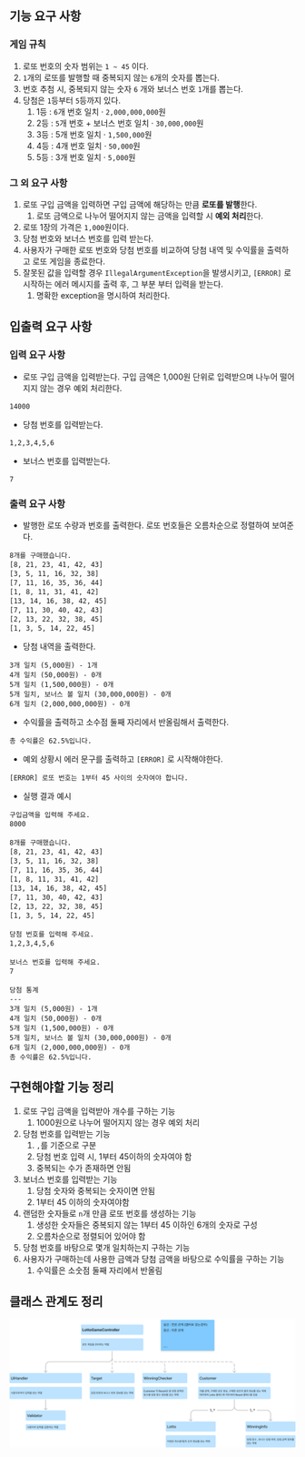 ## 기능 요구 사항

### 게임 규칙

1. 로또 번호의 숫자 범위는 `1 ~ 45` 이다.
2. `1`개의 로또를 발행할 때 중복되지 않는 `6`개의 숫자를 뽑는다.
3. 번호 추첨 시, 중복되지 않는 숫자 `6` 개와 보너스 번호 `1`개를 뽑는다.
4. 당첨은 `1`등부터 `5`등까지 있다.
    1. 1등 : `6`개 번호 일치 · `2,000,000,000`원
    2. 2등 : `5`개 번호 + 보너스 번호 일치 · `30,000,000`원
    3. 3등 : 5개 번호 일치 · `1,500,000`원
    4. 4등 : 4개 번호 일치 · `50,000`원
    5. 5등 : 3개 번호 일치 · `5,000`원

### 그 외 요구 사항

1. 로또 구입 금액을 입력하면 구입 금액에 해당하는 만큼 **로또를 발행**한다.
    1. 로또 금액으로 나누어 떨어지지 않는 금액을 입력할 시 **예외 처리**한다.
2. 로또 1장의 가격은 `1,000`원이다.
3. 당첨 번호와 보너스 번호를 입력 받는다.
4. 사용자가 구매한 로또 번호와 당첨 번호를 비교하여 당첨 내역 및 수익률을 출력하고 로또 게임을 종료한다.
5. 잘못된 값을 입력할 경우 `IllegalArgumentException`을 발생시키고, `[ERROR]` 로 시작하는 에러 메시지를 출력 후, 그 부분 부터 입력을 받는다.
    1. 명확한 exception을 명시하여 처리한다.



## 입출력 요구 사항

### 입력 요구 사항

- 로또 구입 금액을 입력받는다. 구입 금액은 1,000원 단위로 입력받으며 나누어 떨어지지 않는 경우 예외 처리한다.

```
14000
```

- 당첨 번호를 입력받는다.

```
1,2,3,4,5,6
```

- 보너스 번호를 입력받는다.

```
7
```



### 출력 요구 사항

- 발행한 로또 수량과 번호를 출력한다. 로또 번호들은 오름차순으로 정렬하여 보여준다.

```
8개를 구매했습니다.
[8, 21, 23, 41, 42, 43] 
[3, 5, 11, 16, 32, 38] 
[7, 11, 16, 35, 36, 44] 
[1, 8, 11, 31, 41, 42] 
[13, 14, 16, 38, 42, 45] 
[7, 11, 30, 40, 42, 43] 
[2, 13, 22, 32, 38, 45] 
[1, 3, 5, 14, 22, 45]
```



- 당첨 내역을 출력한다.

```
3개 일치 (5,000원) - 1개
4개 일치 (50,000원) - 0개
5개 일치 (1,500,000원) - 0개
5개 일치, 보너스 볼 일치 (30,000,000원) - 0개
6개 일치 (2,000,000,000원) - 0개
```



- 수익률을 출력하고 소수점 둘째 자리에서 반올림해서 출력한다.

```
총 수익률은 62.5%입니다.
```



- 예외 상황시 에러 문구를 출력하고 `[ERROR]` 로 시작해야한다.

```
[ERROR] 로또 번호는 1부터 45 사이의 숫자여야 합니다.
```



- 실행 결과 예시

```
구입금액을 입력해 주세요.
8000

8개를 구매했습니다.
[8, 21, 23, 41, 42, 43] 
[3, 5, 11, 16, 32, 38] 
[7, 11, 16, 35, 36, 44] 
[1, 8, 11, 31, 41, 42] 
[13, 14, 16, 38, 42, 45] 
[7, 11, 30, 40, 42, 43] 
[2, 13, 22, 32, 38, 45] 
[1, 3, 5, 14, 22, 45]

당첨 번호를 입력해 주세요.
1,2,3,4,5,6

보너스 번호를 입력해 주세요.
7

당첨 통계
---
3개 일치 (5,000원) - 1개
4개 일치 (50,000원) - 0개
5개 일치 (1,500,000원) - 0개
5개 일치, 보너스 볼 일치 (30,000,000원) - 0개
6개 일치 (2,000,000,000원) - 0개
총 수익률은 62.5%입니다.
```



## 구현해야할 기능 정리


1. 로또 구입 금액을 입력받아 개수를 구하는 기능
    1. 1000원으로 나누어 떨어지지 않는 경우 예외 처리
2. 당첨 번호를 입력받는 기능
    1. `,`를 기준으로 구분
    2. 당첨 번호 입력 시, 1부터 45이하의 숫자여야 함
    3. 중복되는 수가 존재하면 안됨
3. 보너스 번호를 입력받는 기능
    1. 당첨 숫자와 중복되는 숫자이면 안됨
    2. 1부터 45 이하의 숫자여야함
4. 랜덤한 숫자들로 `n`개 만큼 로또 번호를 생성하는 기능
    1. 생성한 숫자들은 중복되지 않는 1부터 45 이하인 6개의 숫자로 구성
    2. 오름차순으로 정렬되어 있어야 함
5. 당첨 번호를 바탕으로 몇개 일치하는지 구하는 기능
6. 사용자가 구매하는데 사용한 금액과 당첨 금액을 바탕으로 수익률을 구하는 기능
    1. 수익률은 소숫점 둘째 자리에서 반올림


## 클래스 관계도 정리

![img.png](img.png)

